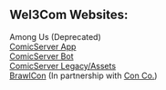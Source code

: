 ## Wel3Com Websites:

Among Us (Deprecated)
<br>
<a href="http://comicserver.org">ComicServer App</a>
<br>
<a href="http://bot.comicserver.org">ComicServer Bot</a>
<br>
<a href="http://assets.comicserver.org">ComicServer Legacy/Assets</a>
<br>
<a href="http://assets.comicserver.org/brawlcon">BrawlCon</a> (In partnership with <a href="https://github.com/Con-Co">Con Co.</a>)
